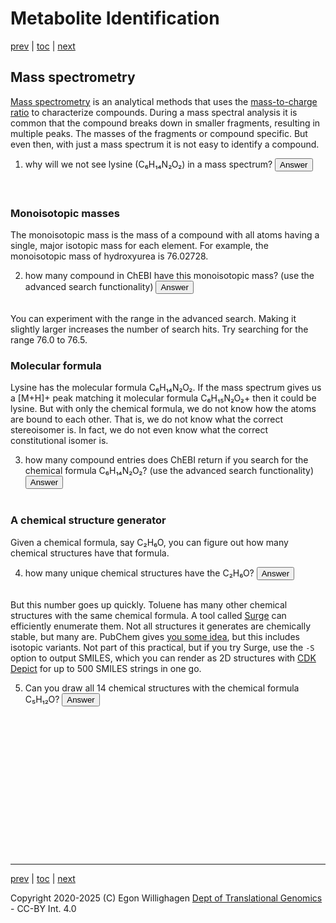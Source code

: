 # Metabolite Identification

[prev](./databases.md) | [toc](./README.md) | [next](omics.md)

<script>
  function toggleAnswer(id) {
  var answer = document.getElementById(id);
  if (answer.style.visibility === "hidden" ||
      answer.style.visibility === "none") {
    answer.style.visibility = "visible";
  } else {
    answer.style.visibility = "hidden";
  }
}
</script>

## Mass spectrometry

[Mass spectrometry](https://en.wikipedia.org/wiki/Mass_spectrometry) is an analytical
methods that uses the [mass-to-charge ratio](https://en.wikipedia.org/wiki/Mass_spectrometry)
to characterize compounds. During a mass spectral analysis it is common that
the compound breaks down in smaller fragments, resulting in multiple peaks. The masses
of the fragments or compound specific. But even then, with just a mass spectrum
it is not easy to identify a compound.

1. why will we not see lysine (C₆H₁₄N₂O₂) in a mass spectrum? <button onclick="toggleAnswer('q1')">Answer</button><span id="q1" style="visibility: hidden"> Because it is not charged. However, we can see its protonated and deprotoned counterparts.</span>

### Monoisotopic masses

The monoisotopic mass is the mass of a compound with all atoms having a single,
major isotopic mass for each element. For example, the monoisotopic mass of
hydroxyurea is 76.02728.

2. how many compound in ChEBI have this monoisotopic mass? (use the advanced search functionality) <button onclick="toggleAnswer('q2')">Answer</button><span id="q2" style="visibility: hidden"> Two: CHEBI:38662 and CHEBI:44423</span>

You can experiment with the range in the advanced search. Making it slightly larger
increases the number of search hits. Try searching for the range 76.0 to 76.5.

### Molecular formula

Lysine has the molecular formula C₆H₁₄N₂O₂. If the mass spectrum gives us a [M+H]+ peak
matching it molecular formula C₆H₁₅N₂O₂+ then it could be lysine. But with only the
chemical formula, we do not know how the atoms are bound to each other. That is, we
do not know what the correct stereoisomer is. In fact, we do not even know what the
correct constitutional isomer is.

3. how many compound entries does ChEBI return if you search for the chemical formula C₆H₁₄N₂O₂? (use the advanced search functionality) <button onclick="toggleAnswer('q3')">Answer</button><span id="q3" style="visibility: hidden"> ChEBI lists 30116 entries with this chemical formula (at the time of writing)</span>

### A chemical structure generator

Given a chemical formula, say C₂H₆O, you can figure out how many chemical structures have that formula.

4. how many unique chemical structures have the C₂H₆O? <button onclick="toggleAnswer('q4')">Answer</button><span id="q4" style="visibility: hidden"> two: ethanol and methoxymethane</span>

But this number goes up quickly. Toluene has many other chemical structures with the same
chemical formula. A tool called [Surge](https://github.com/StructureGenerator/surge) can efficiently
enumerate them. Not all structures it generates are chemically stable, but many are. PubChem gives
[you some idea](https://pubchem.ncbi.nlm.nih.gov/#query=C7H8), but this includes isotopic variants.
Not part of this practical, but if you try Surge, use the `-S` option to output SMILES, which
you can render as 2D structures with [CDK Depict](https://www.simolecule.com/cdkdepict/depict.html)
for up to 500 SMILES strings in one go.

5. Can you draw all 14 chemical structures with the chemical formula C₅H₁₂O? <button onclick="toggleAnswer('q5')">Answer</button><span id="q5" style="visibility: hidden"> the full list of SMILES is: <br />
CC(OC)(C)C <br />
CC(CC)(O)C <br />
CC(CO)(C)C <br />
CCOC(C)C <br />
OCCC(C)C <br />
CCCC(O)C <br />
COCC(C)C <br />
CC(C)C(O)C <br />
CC(CC)OC <br />
OC(CC)CC <br />
CC(CC)CO <br />
CCCCCO <br />
COCCCC <br />
CCCOCC <br />
</span>



---

[prev](./databases.md) | [toc](./README.md) | [next](omics.md)

Copyright 2020-2025 (C) Egon Willighagen <a href="https://www.maastrichtuniversity.nl/research/translational-genomics">Dept of Translational Genomics</a> - CC-BY Int. 4.0
